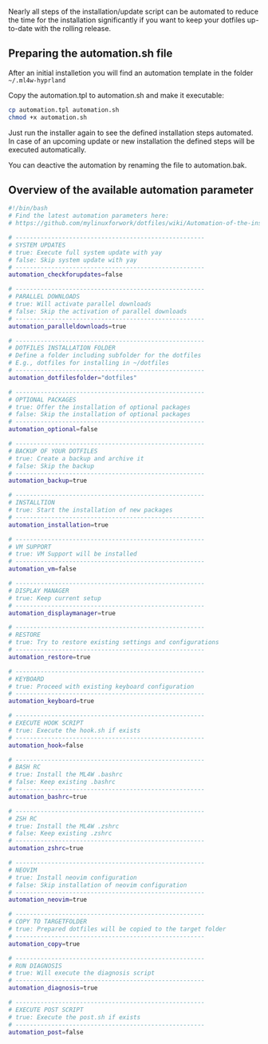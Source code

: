 Nearly all steps of the installation/update script can be automated to reduce the time for the installation significantly if you want to keep your dotfiles up-to-date with the rolling release.

## Preparing the automation.sh file

After an initial installetion you will find an automation template in the folder `~/.ml4w-hyprland`

Copy the automation.tpl to automation.sh and make it executable:

```sh
cp automation.tpl automation.sh
chmod +x automation.sh
```

Just run the installer again to see the defined installation steps automated.
In case of an upcoming update or new installation the defined steps will be executed automatically.

You can deactive the automation by renaming the file to automation.bak.

## Overview of the available automation parameter

```sh
#!/bin/bash
# Find the latest automation parameters here:
# https://github.com/mylinuxforwork/dotfiles/wiki/Automation-of-the-installation-and-update

# -----------------------------------------------------
# SYSTEM UPDATES
# true: Execute full system update with yay
# false: Skip system update with yay
# -----------------------------------------------------
automation_checkforupdates=false

# -----------------------------------------------------
# PARALLEL DOWNLOADS
# true: Will activate parallel downloads
# false: Skip the activation of parallel downloads
# -----------------------------------------------------
automation_paralleldownloads=true

# -----------------------------------------------------
# DOTFILES INSTALLATION FOLDER
# Define a folder including subfolder for the dotfiles
# E.g., dotfiles for installing in ~/dotfiles
# -----------------------------------------------------
automation_dotfilesfolder="dotfiles"

# -----------------------------------------------------
# OPTIONAL PACKAGES
# true: Offer the installation of optional packages
# false: Skip the installation of optional packages
# -----------------------------------------------------
automation_optional=false

# -----------------------------------------------------
# BACKUP OF YOUR DOTFILES
# true: Create a backup and archive it
# false: Skip the backup
# -----------------------------------------------------
automation_backup=true

# -----------------------------------------------------
# INSTALLTION
# true: Start the installation of new packages
# -----------------------------------------------------
automation_installation=true

# -----------------------------------------------------
# VM SUPPORT
# true: VM Support will be installed
# -----------------------------------------------------
automation_vm=false

# -----------------------------------------------------
# DISPLAY MANAGER
# true: Keep current setup
# -----------------------------------------------------
automation_displaymanager=true

# -----------------------------------------------------
# RESTORE
# true: Try to restore existing settings and configurations
# -----------------------------------------------------
automation_restore=true

# -----------------------------------------------------
# KEYBOARD
# true: Proceed with existing keyboard configuration
# -----------------------------------------------------
automation_keyboard=true

# -----------------------------------------------------
# EXECUTE HOOK SCRIPT
# true: Execute the hook.sh if exists
# -----------------------------------------------------
automation_hook=false

# -----------------------------------------------------
# BASH RC
# true: Install the ML4W .bashrc
# false: Keep existing .bashrc
# -----------------------------------------------------
automation_bashrc=true

# -----------------------------------------------------
# ZSH RC
# true: Install the ML4W .zshrc
# false: Keep existing .zshrc
# -----------------------------------------------------
automation_zshrc=true

# -----------------------------------------------------
# NEOVIM
# true: Install neovim configuration
# false: Skip installation of neovim configuration
# -----------------------------------------------------
automation_neovim=true

# -----------------------------------------------------
# COPY TO TARGETFOLDER
# true: Prepared dotfiles will be copied to the target folder
# -----------------------------------------------------
automation_copy=true

# -----------------------------------------------------
# RUN DIAGNOSIS
# true: Will execute the diagnosis script
# -----------------------------------------------------
automation_diagnosis=true

# -----------------------------------------------------
# EXECUTE POST SCRIPT
# true: Execute the post.sh if exists
# -----------------------------------------------------
automation_post=false
```


